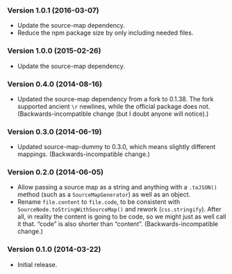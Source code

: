 ### Version 1.0.1 (2016-03-07) ###

- Update the source-map dependency.
- Reduce the npm package size by only including needed files.


### Version 1.0.0 (2015-02-26) ###

- Update the source-map dependency.


### Version 0.4.0 (2014-08-16) ###

- Updated the source-map dependency from a fork to 0.1.38. The fork supported
  ancient `\r` newlines, while the official package does not.
  (Backwards-incompatible change (but I doubt anyone will notice).)


### Version 0.3.0 (2014-06-19) ###

- Updated source-map-dummy to 0.3.0, which means slightly different mappings.
  (Backwards-incompatible change.)


### Version 0.2.0 (2014-06-05) ###

- Allow passing a source map as a string and anything with a `.toJSON()` method
  (such as a `SourceMapGenerator`) as well as an object.
- Rename `file.content` to `file.code`, to be consistent with
  `SourceNode.toStringWithSourceMap()` and rework (`css.stringify`). After all,
  in reality the content is going to be code, so we might just as well call it
  that. “code” is also shorter than “content”. (Backwards-incompatible change.)


### Version 0.1.0 (2014-03-22) ###

- Initial release.
